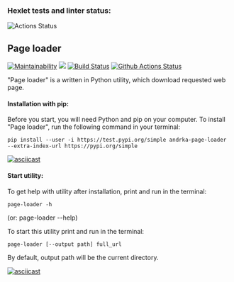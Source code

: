 ### Hexlet tests and linter status:
![Actions Status](/workflows/hexlet-check/badge.svg)

## Page loader

[![Maintainability](https://api.codeclimate.com/v1/badges/0f10d4df5001658af2bd/maintainability)](https://codeclimate.com/github/Andrka/python-project-lvl3/maintainability) <a href="https://codeclimate.com/github/Andrka/python-project-lvl3/test_coverage"><img src="https://api.codeclimate.com/v1/badges/0f10d4df5001658af2bd/test_coverage" /></a> [![Build Status](https://travis-ci.org/Andrka/python-project-lvl3.svg?branch=main)](https://travis-ci.org/Andrka/python-project-lvl3) [![Github Actions Status](https://github.com/Andrka/python-project-lvl3/workflows/Python%20CI/badge.svg)](https://github.com/Andrka/python-project-lvl3/actions)

"Page loader" is a written in Python utility, which download requested web page.

#### Installation with pip:

Before you start, you will need Python and pip on your computer. To install "Page loader", run the following command in your terminal:

`pip install --user -i https://test.pypi.org/simple andrka-page-loader --extra-index-url https://pypi.org/simple`

[![asciicast](https://asciinema.org/a/5K7HtKsfmv70lEggSPwBz8QeW.svg)](https://asciinema.org/a/5K7HtKsfmv70lEggSPwBz8QeW)

#### Start utility:

To get help with utility after installation, print and run in the terminal:

`page-loader -h`

(or: page-loader --help)

To start this utility print and run in the terminal:

`page-loader [--output path] full_url`

By default, output path will be the current directory.

[![asciicast](https://asciinema.org/a/rMcf4yy0FgItM13HrIHdNNLsK.svg)](https://asciinema.org/a/rMcf4yy0FgItM13HrIHdNNLsK)